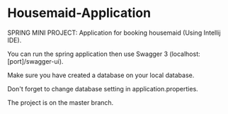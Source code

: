 # Housemaid-Application
SPRING MINI PROJECT: Application for booking housemaid (Using Intellij IDE).

You can run the spring application then use Swagger 3 (localhost:[port]/swagger-ui).

Make sure you have created a database on your local database.

Don't forget to change database setting in application.properties.


The project is on the master branch.

